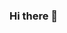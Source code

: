 ### Hi there 👋 

<!--
**AlhanoufHadi/AlhanoufHadi** is a ✨ _special_ ✨ repository because its `README.md` (this file) appears on your GitHub profile.
